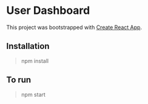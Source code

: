 # User Dashboard

This project was bootstrapped with [Create React App](https://github.com/facebook/create-react-app).

## Installation
> npm install

## To run
> npm start